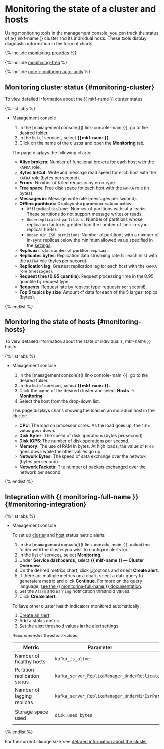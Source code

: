 # Monitoring the state of a cluster and hosts

Using monitoring tools in the management console, you can track the status of a{{ mkf-name }} cluster and its individual hosts. These tools display diagnostic information in the form of charts.

{% include [monitoring-provides](../../_includes/mdb/monitoring-provides.md) %}

{% include [monitoring-freq](../../_includes/mdb/monitoring-freq.md) %}

{% include [note-monitoring-auto-units](../../_includes/mdb/note-monitoring-auto-units.md) %}

## Monitoring cluster status {#monitoring-cluster}

To view detailed information about the {{ mkf-name }} cluster status:

{% list tabs %}

- Management console

  1. In the [management console]({{ link-console-main }}), go to the desired folder.
  1. In the list of services, select **{{ mkf-name }}**.
  1. Click on the name of the cluster and open the **Monitoring** tab.

  The page displays the following charts:
  * **Alive brokers**: Number of functional brokers for each host with the `KAFKA` role.
  * **Bytes In/Out**: Write and message read speed for each host with the `KAFKA` role (bytes per second).
  * **Errors**: Number of failed requests by error type.
  * **Free space**: Free disk space for each host with the `KAFKA` role (in bytes).
  * **Messages in**: Message write rate (messages per second).
  * **Offline partitions**: Displays the parameter values below:
      * `OfflineReplicaCount`: Number of partitions without a leader. These partitions do not support message writes or reads.
      * `Underreplicated partitions`: Number of partitions whose replication factor is greater than the number of their in-sync replicas (ISRs).
      * `Under min ISR partitions`: Number of partitions with a number of in-sync replicas below the minimum allowed value specified in the [settings](../concepts/settings-list.md).
  * **Replicas**: Total number of partition replicas.
  * **Replicated bytes**: Replication data streaming rate for each host with the `KAFKA` role (bytes per second).
  * **Replication lag**: Greatest replication lag for each host with the `KAFKA` role (messages).
  * **Request time (0.95 quantile)**: Request processing time in the 0.95 quantile by request type.
  * **Requests**: Request rate by request type (requests per second).
  * **Top 5 topics by size**: Amount of data for each of the 5 largest topics (bytes).

{% endlist %}

## Monitoring the state of hosts {#monitoring-hosts}

To view detailed information about the state of individual {{ mkf-name }} hosts:

{% list tabs %}

- Management console

  1. In the [management console]({{ link-console-main }}), go to the desired folder.
  1. In the list of services, select **{{ mkf-name }}**.
  1. Click the name of the desired cluster and select **Hosts** → **Monitoring**.
  1. Select the host from the drop-down list.

  This page displays charts showing the load on an individual host in the cluster:
  * **CPU**: The load on processor cores. As the load goes up, the `Idle` value goes down.
  * **Disk Bytes**: The speed of disk operations (bytes per second).
  * **Disk IOPS**: The number of disk operations per second.
  * **Memory**: The use of RAM in bytes. At high loads, the value of `Free` goes down while the other values go up.
  * **Network Bytes**: The speed of data exchange over the network (bytes per second).
  * **Network Packets**: The number of packets exchanged over the network per second.

{% endlist %}

## Integration with {{ monitoring-full-name }} {#monitoring-integration}

{% list tabs %}

- Management console

  To set up [cluster](#monitoring-cluster) and [host](#monitoring-hosts) status metric alerts:
  1. In the [management console]({{ link-console-main }}), select the folder with the cluster you wish to configure alerts for.
  1. In the list of services, select **Monitoring**.
  1. Under **Service dashboards**, select **{{ mkf-name }} — Cluster Overview**.
  1. On the desired metrics chart, click ![options](../../_assets/horizontal-ellipsis.svg) and select **Create alert**.
  1. If there are multiple metrics on a chart, select a data query to generate a metric and click **Continue**. For more on the query language, [see the {{ monitoring-full-name }} documentation](../../monitoring/concepts/querying.md).
  1. Set the `Alarm` and `Warning` notification threshold values.
  1. Click **Create alert**.

  To have other cluster health indicators monitored automatically:

    1. [Create an alert](../../monitoring/operations/alert/create-alert.md).
  1. Add a status metric.
  1. Set the alert threshold values in the alert settings.

  Recommended threshold values:

  | Metric                             | Parameter                                              | `Alarm`                     | `Warning`                  |
  | ------------------------------------ | --------------------------------------------------------- | ---------------------------- | ---------------------------- |
  | Number of healthy hosts | `kafka_is_alive`                                         | `<number of hosts> - 2`   | `<number of hosts> - 1`   |
  | Partition replication status       | `kafka_server_ReplicaManager_UnderReplicatedPartitions` | —                           | `Greater than 0`                  |
  | Number of lagging replicas              | `kafka_server_ReplicaManager_UnderMinIsrPartitionCount` | `Greater than 0`                  | —                           |
  | Storage space used    | `disk.used_bytes`                                        | `90% of storage size`  | `80% of storage size`  |

{% endlist %}

For the current storage size, see [detailed information about the cluster](cluster-list.md#get-cluster).

